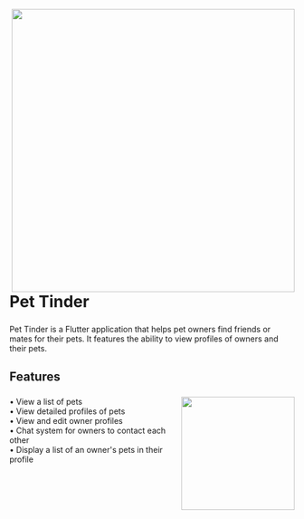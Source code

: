<br clear="both">

<img align="right" height="500" src="https://media.discordapp.net/attachments/269422005223292939/1255195103819993258/image.png?ex=667c3f09&is=667aed89&hm=ddf1f51821998f51f2085cd87f3c01ffb4ba5959abcc48343a1f0da469cb4a4d&=&format=webp&quality=lossless"  />

# Pet Tinder

###

<p align="left">Pet Tinder is a Flutter application that helps pet owners find friends or mates for their pets. It features the ability to view profiles of owners and their pets.</p>

###

<h2 align="left">Features</h2>

###

<img align="right" height="200" src="https://images.hindustantimes.com/rf/image_size_630x354/HT/p2/2018/12/20/Pictures/_c132c3de-0452-11e9-87e0-d6de39a6b3f8.jpg"  />

###

<p align="left">• View a list of pets<br>• View detailed profiles of pets<br>• View and edit owner profiles<br>• Chat system for owners to contact each other<br>• Display a list of an owner's pets in their profile</p>

###
